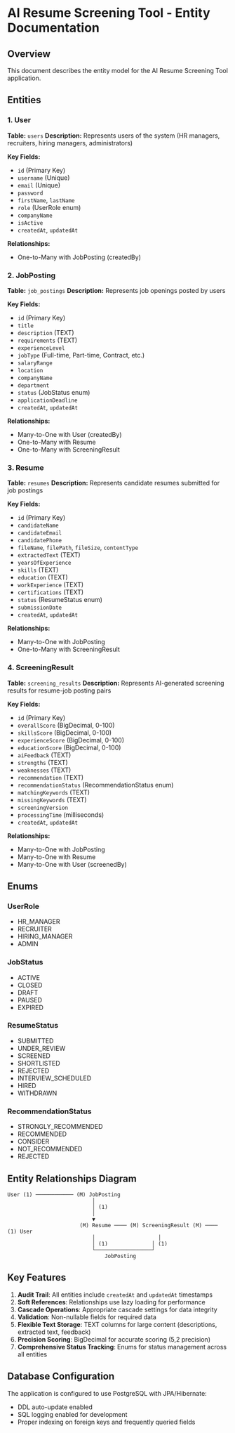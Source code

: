 # AI Resume Screening Tool - Entity Documentation

## Overview
This document describes the entity model for the AI Resume Screening Tool application.

## Entities

### 1. User
**Table:** `users`
**Description:** Represents users of the system (HR managers, recruiters, hiring managers, administrators)

**Key Fields:**
- `id` (Primary Key)
- `username` (Unique)
- `email` (Unique)
- `password`
- `firstName`, `lastName`
- `role` (UserRole enum)
- `companyName`
- `isActive`
- `createdAt`, `updatedAt`

**Relationships:**
- One-to-Many with JobPosting (createdBy)

### 2. JobPosting
**Table:** `job_postings`
**Description:** Represents job openings posted by users

**Key Fields:**
- `id` (Primary Key)
- `title`
- `description` (TEXT)
- `requirements` (TEXT)
- `experienceLevel`
- `jobType` (Full-time, Part-time, Contract, etc.)
- `salaryRange`
- `location`
- `companyName`
- `department`
- `status` (JobStatus enum)
- `applicationDeadline`
- `createdAt`, `updatedAt`

**Relationships:**
- Many-to-One with User (createdBy)
- One-to-Many with Resume
- One-to-Many with ScreeningResult

### 3. Resume
**Table:** `resumes`
**Description:** Represents candidate resumes submitted for job postings

**Key Fields:**
- `id` (Primary Key)
- `candidateName`
- `candidateEmail`
- `candidatePhone`
- `fileName`, `filePath`, `fileSize`, `contentType`
- `extractedText` (TEXT)
- `yearsOfExperience`
- `skills` (TEXT)
- `education` (TEXT)
- `workExperience` (TEXT)
- `certifications` (TEXT)
- `status` (ResumeStatus enum)
- `submissionDate`
- `createdAt`, `updatedAt`

**Relationships:**
- Many-to-One with JobPosting
- One-to-Many with ScreeningResult

### 4. ScreeningResult
**Table:** `screening_results`
**Description:** Represents AI-generated screening results for resume-job posting pairs

**Key Fields:**
- `id` (Primary Key)
- `overallScore` (BigDecimal, 0-100)
- `skillsScore` (BigDecimal, 0-100)
- `experienceScore` (BigDecimal, 0-100)
- `educationScore` (BigDecimal, 0-100)
- `aiFeedback` (TEXT)
- `strengths` (TEXT)
- `weaknesses` (TEXT)
- `recommendation` (TEXT)
- `recommendationStatus` (RecommendationStatus enum)
- `matchingKeywords` (TEXT)
- `missingKeywords` (TEXT)
- `screeningVersion`
- `processingTime` (milliseconds)
- `createdAt`, `updatedAt`

**Relationships:**
- Many-to-One with JobPosting
- Many-to-One with Resume
- Many-to-One with User (screenedBy)

## Enums

### UserRole
- HR_MANAGER
- RECRUITER
- HIRING_MANAGER
- ADMIN

### JobStatus
- ACTIVE
- CLOSED
- DRAFT
- PAUSED
- EXPIRED

### ResumeStatus
- SUBMITTED
- UNDER_REVIEW
- SCREENED
- SHORTLISTED
- REJECTED
- INTERVIEW_SCHEDULED
- HIRED
- WITHDRAWN

### RecommendationStatus
- STRONGLY_RECOMMENDED
- RECOMMENDED
- CONSIDER
- NOT_RECOMMENDED
- REJECTED

## Entity Relationships Diagram

```
User (1) ──────────── (M) JobPosting
                           │
                           │ (1)
                           │
                           ▼
                       (M) Resume ──── (M) ScreeningResult (M) ──── (1) User
                           │                    │
                           │ (1)              │ (1)
                           └──────────────────┘
                               JobPosting
```

## Key Features

1. **Audit Trail**: All entities include `createdAt` and `updatedAt` timestamps
2. **Soft References**: Relationships use lazy loading for performance
3. **Cascade Operations**: Appropriate cascade settings for data integrity
4. **Validation**: Non-nullable fields for required data
5. **Flexible Text Storage**: TEXT columns for large content (descriptions, extracted text, feedback)
6. **Precision Scoring**: BigDecimal for accurate scoring (5,2 precision)
7. **Comprehensive Status Tracking**: Enums for status management across all entities

## Database Configuration

The application is configured to use PostgreSQL with JPA/Hibernate:
- DDL auto-update enabled
- SQL logging enabled for development
- Proper indexing on foreign keys and frequently queried fields
